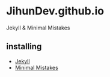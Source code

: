 # JihunDev.github.io
Jekyll & Minimal Mistakes 

## installing
- [Jekyll](https://jekyllrb-ko.github.io)
- [Minimal Mistakes](https://mmistakes.github.io/minimal-mistakes/)

